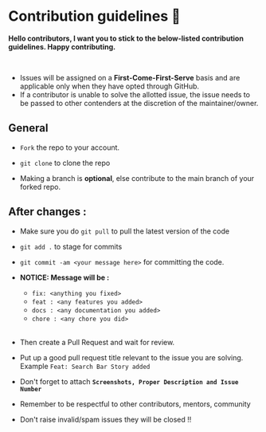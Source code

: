 # Contribution guidelines 🔐

**Hello contributors, I want you to stick to the below-listed contribution guidelines. Happy contributing.**

<br/>

- Issues will be assigned on a **First-Come-First-Serve** basis and are applicable only when they have opted through GitHub.
- If a contributor is unable to solve the allotted issue, the issue needs to be passed to other contenders at the discretion of the maintainer/owner.


## General  

- `Fork` the repo to your account.
- `git clone` to clone the repo

- Making a branch is **optional**, else contribute to the main branch of your forked repo.


## After changes : 
- Make sure you do `git pull` to pull the latest version of the code
- `git add .` to stage for commits
- `git commit -am <your message here>` for committing the code.
- **NOTICE: Message will be :** 
    - `fix: <anything you fixed>` 
    - `feat : <any features you added>` 
    - `docs : <any documentation you added>`  
    - `chore : <any chore you did>`


  <br/>

- Then create a Pull Request and wait for review.
- Put up a good pull request title relevant to the issue you are solving. Example `Feat: Search Bar Story added`
- Don't forget to attach **`Screenshots, Proper Description and Issue Number`**
- Remember to be respectful to other contributors, mentors, community
- Don't raise invalid/spam issues they will be closed !!

<br/>